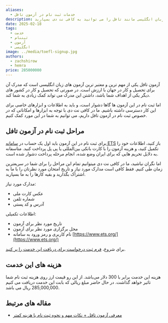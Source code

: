 ```yaml
---
aliases:
  - خدمات ثبت نام در آزمون تافل
description: ثبت نام در آزمون های بین المللی زبان انگلیسی مانند تافل را می توانید به کافی نت دی بسپارید.
date: 2025-02-18
tags:
  - خدمت
  - ثبتنام
  - آزمون
  - انگلیسی
image: ../media/toefl-signup.jpg
authors:
  - zachshirow
  - hemra
price: 285000000
---
```


آزمون تافل یکی از مهم ترین و معتبر ترین آزمون های زبان انگلیسی است که مدرک آن برای تحصیل و کار در جهان با ارزش است. در صورتی که تحصیل و کار در کشور های دیگر یکی از اهداف شما باشد، داشتن این مدرک می تواند کمک زیادی به شما کند.

اما ثبت نام در این آزمون ها گاها دشوار است، و باید به اطلاعات و ابزارهای خاصی برای این کار دسترسی داشته باشیم. ما در کافی نت دی با توجه به ابزارها و امکاناتی که در خصوص ثبت نام در آزمون تافل داریم، می توانیم به شما در این مورد کمک کنیم.

## مراحل ثبت نام در آزمون تافل

برای ثبت نام در این آزمون باید اول یک حساب در [سامانه ETS](https://www.ets.org/) باز کنید، اطلاعات خود را تکمیل کنید، و هزینه آزمون را با کارت بانکی بین‌المللی یا پی پل پرداخت کنید. متاسفانه به دلایل تحریم هایی که برای ایران وضع شده، انجام مرحله پرداخت دشوار شده است. 

اما نگران نباشید، ما در کافی نت دی میتوانیم تمام این مراحل را برای شما در سریعترین زمان طی کنیم. فقط کافی است مدارک مورد نیاز و تاریخ امتحان مورد نظرتان را با ما به اشتراک بگذارید و بقیه کارها را به ما بسپارید.

مدارک مورد نیاز:

- عکس کارت ملی
- شماره تلفن
- آدرس و کد پستی

اطلاعات تکمیلی:

- تاریخ مورد نظر برای آزمون
- محل برگزاری مورد نظر برای آزمون
- نام کاربری و رمز ورود به سامانه [https://www.ets.org/](https://www.ets.org/)

برای شروع، [فرم ثبت درخواست برای دریافت این خدمت را پر کنید](#lead). 

## هزینه های این خدمت

هزینه این خدمت برابر با 300 دلار می‌باشد. از این رو قیمت ارز روی هزینه ثبت نام شما تاثیر خواهد گذاشت. در حال حاضر مبلغ ریالی که بابت این خدمت دریافت می کنیم 285,000,000 ریال می باشد. 

## مقاله های مرتبط

- [معرفی آزمون تافل + نکات مهم و نحوه ثبت نام با هزینه کمتر](../blog/toefl-exam.md)

